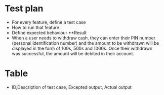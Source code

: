 # Test plan
* For every feature, define a test case
* How to run that feature
* Define expected behaviour
**Result
* When a user needs to withdraw cash, they can enter their PIN number (personal identification number) and the amount to be withdrawn will be displayed in the form of 100s, 500s and 1000s. Once their withdrawn was successful, the amount will be debited in their account.

# Table
* ID,Description of test case, Excepted output, Actual output

